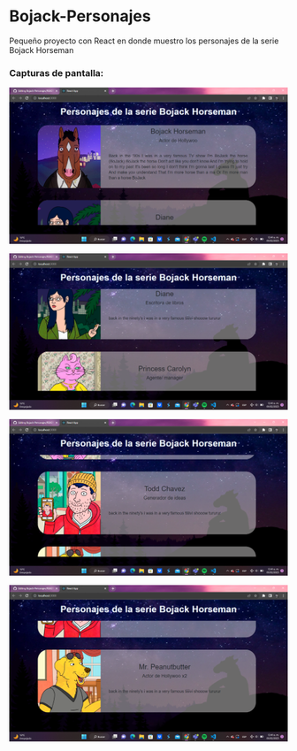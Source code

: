# Bojack-Personajes
Pequeño proyecto con React en donde muestro los personajes de la serie Bojack Horseman

### Capturas de pantalla:

![Captura 1](imgs/1.png)

![Captura 2](imgs/2.png)

![Captura 3](imgs/3.png)

![Captura 4](imgs/4.png)
